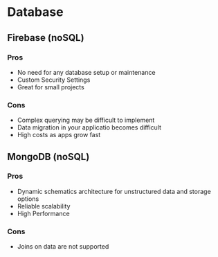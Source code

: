 # Database

## Firebase (noSQL)

### Pros

- No need for any database setup or maintenance
- Custom Security Settings
- Great for small projects

### Cons

- Complex querying may be difficult to implement
- Data migration in your applicatio becomes difficult
- High costs as apps grow fast

## MongoDB (noSQL)

### Pros

- Dynamic schematics architecture for unstructured data and storage options
- Reliable scalability
- High Performance 

### Cons

- Joins on data are not supported

